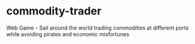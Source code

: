 # commodity-trader
Web Game - Sail around the world trading commodities at different ports while avoiding pirates and economic misfortunes
